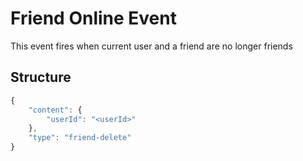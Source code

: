 # Friend Online Event

This event fires when current user and a friend are no longer friends

## Structure

```js
{
    "content": {
        "userId": "<userId>"
    },
    "type": "friend-delete"
}
```
